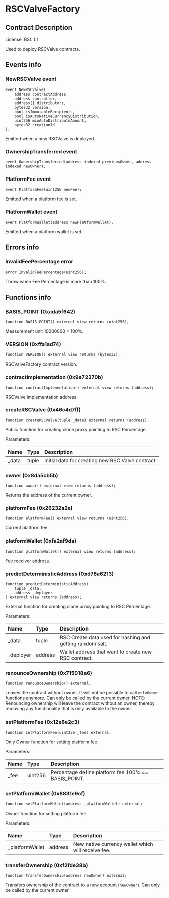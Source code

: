 # RSCValveFactory

## Contract Description


License: BSL 1.1


Used to deploy RSCValve contracts.

## Events info

### NewRSCValve event

```solidity
event NewRSCValve(
	address contractAddress,
	address controller,
	address[] distributors,
	bytes32 version,
	bool isImmutableRecipients,
	bool isAutoNativeCurrencyDistribution,
	uint256 minAutoDistributeAmount,
	bytes32 creationId
);
```


Emitted when a new RSCValve is deployed.

### OwnershipTransferred event

```solidity
event OwnershipTransferred(address indexed previousOwner, address indexed newOwner);
```

### PlatformFee event

```solidity
event PlatformFee(uint256 newFee);
```


Emitted when a platform fee is set.

### PlatformWallet event

```solidity
event PlatformWallet(address newPlatformWallet);
```


Emitted when a platform wallet is set.

## Errors info

### InvalidFeePercentage error

```solidity
error InvalidFeePercentage(uint256);
```


Throw when Fee Percentage is more than 100%.

## Functions info

### BASIS_POINT (0xada5f642)

```solidity
function BASIS_POINT() external view returns (uint256);
```


Measurement unit 10000000 = 100%.

### VERSION (0xffa1ad74)

```solidity
function VERSION() external view returns (bytes32);
```


RSCValveFactory contract version.

### contractImplementation (0x9e72370b)

```solidity
function contractImplementation() external view returns (address);
```


RSCValve implementation address.

### createRSCValve (0x46c4d7ff)

```solidity
function createRSCValve(tuple _data) external returns (address);
```


Public function for creating clone proxy pointing to RSC Percentage.


Parameters:

| Name  | Type  | Description                                       |
| :---- | :---- | :------------------------------------------------ |
| _data | tuple | Initial data for creating new RSC Valve contract. |

### owner (0x8da5cb5b)

```solidity
function owner() external view returns (address);
```


Returns the address of the current owner.

### platformFee (0x26232a2e)

```solidity
function platformFee() external view returns (uint256);
```


Current platform fee.

### platformWallet (0xfa2af9da)

```solidity
function platformWallet() external view returns (address);
```


Fee receiver address.

### predictDeterministicAddress (0xd78a6213)

```solidity
function predictDeterministicAddress(
	tuple _data,
	address _deployer
) external view returns (address);
```


External function for creating clone proxy pointing to RSC Percentage.


Parameters:

| Name      | Type    | Description                                               |
| :-------- | :------ | :-------------------------------------------------------- |
| _data     | tuple   | RSC Create data used for hashing and getting random salt. |
| _deployer | address | Wallet address that want to create new RSC contract.      |

### renounceOwnership (0x715018a6)

```solidity
function renounceOwnership() external;
```


Leaves the contract without owner. It will not be possible to call `onlyOwner` functions anymore. Can only be called by the current owner. NOTE: Renouncing ownership will leave the contract without an owner, thereby removing any functionality that is only available to the owner.

### setPlatformFee (0x12e8e2c3)

```solidity
function setPlatformFee(uint256 _fee) external;
```


Only Owner function for setting platform fee.


Parameters:

| Name | Type    | Description                                         |
| :--- | :------ | :-------------------------------------------------- |
| _fee | uint256 | Percentage define platform fee 100% == BASIS_POINT. |

### setPlatformWallet (0x8831e9cf)

```solidity
function setPlatformWallet(address _platformWallet) external;
```


Owner function for setting platform fee.


Parameters:

| Name            | Type    | Description                                        |
| :-------------- | :------ | :------------------------------------------------- |
| _platformWallet | address | New native currency wallet which will receive fee. |

### transferOwnership (0xf2fde38b)

```solidity
function transferOwnership(address newOwner) external;
```


Transfers ownership of the contract to a new account (`newOwner`). Can only be called by the current owner.
